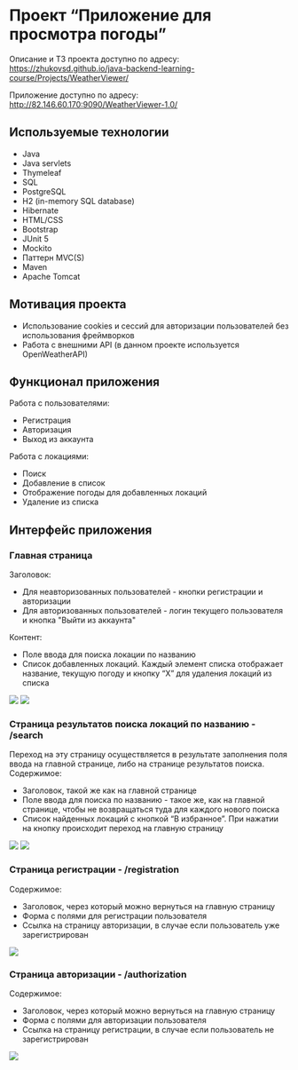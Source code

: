 # Проект “Приложение для просмотра погоды”
Описание и ТЗ проекта доступно по адресу: <br>
https://zhukovsd.github.io/java-backend-learning-course/Projects/WeatherViewer/

Приложение доступно по адресу: <br>
http://82.146.60.170:9090/WeatherViewer-1.0/

<h2>Используемые технологии</h2>
<ul>
  <li>Java</li>
  <li>Java servlets</li>
  <li>Thymeleaf</li>
  <li>SQL</li>
  <li>PostgreSQL</li>
  <li>H2 (in-memory SQL database)</li>
  <li>Hibernate</li>
  <li>HTML/CSS</li>
  <li>Bootstrap</li>
  <li>JUnit 5</li>
  <li>Mockito</li>
  <li>Паттерн MVC(S)</li>
  <li>Maven</li>
  <li>Apache Tomcat</li>
</ul>

<h2>Мотивация проекта</h2>
<ul>
    <li>Использование cookies и сессий для авторизации пользователей без использования фреймворков</li>
    <li>Работа с внешними API (в данном проекте используется OpenWeatherAPI)</li>
</ul>

<h2>Функционал приложения</h2>
Работа с пользователями:
<ul>
    <li>Регистрация</li>
    <li>Авторизация</li>
    <li>Выход из аккаунта</li>
</ul>

Работа с локациями:
<ul>
    <li>Поиск</li>
    <li>Добавление в список</li> 
    <li>Отображение погоды для добавленных локаций</li>
    <li>Удаление из списка</li>
</ul>

<h2>Интерфейс приложения</h2>
<h3>Главная страница</h3>
Заголовок:
<ul>
    <li>Для неавторизованных пользователей - кнопки регистрации и авторизации</li>
    <li>Для авторизованных пользователей - логин текущего пользователя и кнопка "Выйти из аккаунта"</li>
</ul>

Контент:
<ul>
    <li>Поле ввода для поиска локации по названию</li>
    <li>Список добавленных локаций. Каждый элемент списка отображает название, текущую погоду и кнопку “X” для удаления локаций из списка</li>
</ul>
<img src="prev_img/main_page_unauthorized_user_prev.png">
<img src="prev_img/main_page_authorized_user_prev.png">

<h3>Страница результатов поиска локаций по названию - /search</h3>
Переход на эту страницу осуществляется в результате заполнения поля ввода на главной странице, либо на странице результатов поиска.
Содержимое:
<ul>
    <li>Заголовок, такой же как на главной странице</li>
    <li>Поле ввода для поиска по названию - такое же, как на главной странице, чтобы не возвращаться туда для каждого нового поиска</li>
    <li>Список найденных локаций с кнопкой “В избранное”. При нажатии на кнопку происходит переход на главную страницу</li>
</ul>
<img src="prev_img/search_page_unauthorized_user_prev.png">
<img src="prev_img/search_page_authorized_user_prev.png">

<h3>Страница регистрации - /registration</h3>
Содержимое:
<ul>
    <li>Заголовок, через который можно вернуться на главную страницу</li>
    <li>Форма с полями для регистрации пользователя</li>
    <li>Ссылка на страницу авторизации, в случае если пользователь уже зарегистрирован</li>
</ul>
<img src="prev_img/registration_page_prev.png">

<h3>Страница авторизации - /authorization</h3>
Содержимое:
<ul>
    <li>Заголовок, через который можно вернуться на главную страницу</li>
    <li>Форма с полями для авторизации пользователя</li>
    <li>Ссылка на страницу регистрации, в случае если пользователь не зарегистрирован</li>
</ul>
<img src="prev_img/authorization_page.png">




















